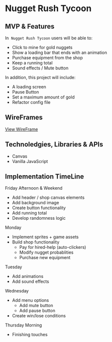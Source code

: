 # Nugget Rush Tycoon

## MVP & Features
In  `Nugget Rush Tycoon` users will be able to:

* Click to mine for gold nuggets
* Show a loading bar that ends with an animation
* Purchase equipment from the shop
* Keep a running total
* Sound effects / Mute button

In addition, this project will include:

* A loading screen
* Pause Button
* Set a maximum amount of gold
* Refactor config file


## WireFrames
[View WireFrame]

## Technoledgies, Libraries & APIs

* Canvas
* Vanilla JavaScript

## Implementation TimeLine

Friday Afternoon & Weekend
* Add header / shop canvas elements
* Add background image
* Create button functionality
* Add running total
* Develop randomness logic

Monday
* Implement sprites + game assets
* Build shop functionality
    * Pay for hired-help (auto-clickers)
    * Modify nugget probablities
    * Purchase new equipment

Tuesday
* Add animations
* Add sound effects

Wednesday
* Add menu options
    * Add mute button
    * Add pause button
* Create win/lose conditions

Thursday Morning
* Finishing touches



[View Wireframe]: https://wireframe.cc/foA2oU